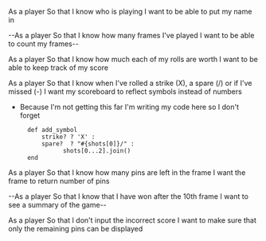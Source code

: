 As a player
So that I know who is playing
I want to be able to put my name in

--As a player
So that I know how many frames I've played
I want to be able to count my frames--

As a player
So that I know how much each of my rolls are worth
I want to be able to keep track of my score

As a player
So that I know when I've rolled a strike (X), a spare (/) or if I've missed (-)
I want my scoreboard to reflect symbols instead of numbers

- Because I'm not getting this far I'm writing my code here so I don't forget

        def add_symbol
            strike? ? 'X' :
            spare?  ? "#{shots[0]}/" :
                  shots[0...2].join()
        end

As a player
So that I know how many pins are left in the frame
I want the frame to return number of pins

--As a player
So that I know that I have won after the 10th frame
I want to see a summary of the game--

As a player
So that I don't input the incorrect score
I want to make sure that only the remaining pins can be displayed

